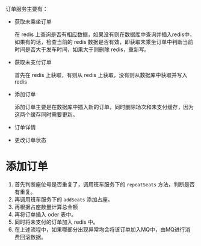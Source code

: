 订单服务主要有：

- 获取未乘坐订单

  在 redis 上查询是否有相应数据，如果没有则在数据库中查询并插入redis中，如果有的话，检查当前的 redis 数据是否有效，即获取未乘坐订单中判断当前时间是否大于发车时间，如果大于则删除 redis，重新写。

- 获取未支付订单

  首先在 redis 上获取，有则从 redis 上获取，没有则从数据库中获取并写入 redis

- 添加订单

  添加订单主要是在数据库中插入新的订单，同时删除场次和未支付缓存，因为这两个缓存同时需要更新。

- 订单详情

- 更改订单状态

# 添加订单

1. 首先判断座位号是否重复了，调用班车服务下的 `repeatSeats` 方法，判断是否有重复。
2. 再调用班车服务下的 `addSeats` 添加占座。
3. 再根据占座数量计算总金额
4. 再将订单插入 oder 表中。
5. 同时将未支付的订单加入 redis 中。
6. 在上述流程中，如果哪部分出现异常均会将该订单加入MQ中，由MQ进行消费回滚数据。